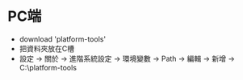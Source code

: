 # PC端
  * download 'platform-tools'
  * 把資料夾放在C槽
  * 設定 → 關於 → 進階系統設定 → 環境變數 → Path → 編輯 → 新增 → C:\platform-tools
